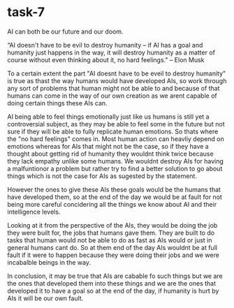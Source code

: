 # task-7


AI can both be our future and our doom.

“AI doesn't have to be evil to destroy humanity – if AI has a goal and humanity
just happens in the way, it will destroy humanity as a matter of course without
even thinking about it, no hard feelings." – Elon Musk

To a certain extent the part "AI doesnt have to be eveil to destroy humanity" is true as thast the way humans would have developed AIs, so work through any sort of problems that human might not be able to and because of that humans can come in the way of our own creation as we arent capable of doing certain things these AIs can.

AI being able to feel things emotionally just like us humans is still yet a controversial subject, as they may be able to feel some in the future but not sure if they will be able to fully replicate human emotions. So thats  where the "no hard feelings" comes in. Most human action can heavliy depend on emotions whereas for AIs that might not be the case, so if they have a thought about getting rid of humanity they wouldnt think twice because they lack empathy unlike some humans. We wouldnt destroy AIs for having a malfuntionor a problem but rather try to find a better solution to go about things which is not the case for AIs as sugested by the statement.

However the ones to give these AIs these goals would be the humans that have developed them, so at the end of the day we would be at fault for not being more careful concidering all the things we know about AI and their intelligence levels. 

Looking at it from the perspective of the AIs, they would be doing the job they were built for, the jobs that humans gave them. They are built to do tasks that human would not be able to do as fast as AIs would or just in general humans cant do. So at them end of the day AIs wouldnt be at full fault if it were to happen because they were doing their jobs and we were incabalble beings in the way.

In conclusion, it may be true that AIs are cabable fo such things but we are the ones that developed them into these things and we are the ones that developed it to have a goal so at the end of the day, if humanity is hurt by AIs it will be our own fault.

